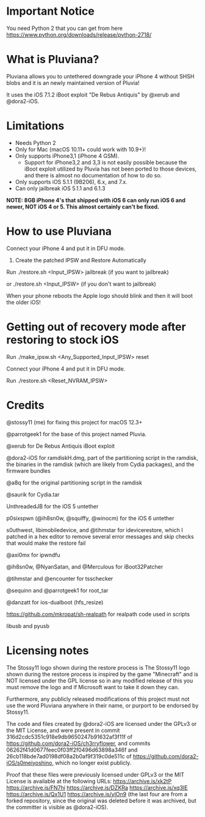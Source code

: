 Important Notice
================

You need Python 2 that you can get from here https://www.python.org/downloads/release/python-2718/ 


What is Pluviana?
===============
Pluviana allows you to untethered downgrade your iPhone 4 without SHSH blobs and it is an newly maintained version of Pluvia!

It uses the iOS 7.1.2 iBoot exploit "De Rebus Antiquis" by @xerub and @dora2-iOS.

Limitations
===========
* Needs Python 2
* Only for Mac (macOS 10.11+ could work with 10.9+)!
* Only supports iPhone3,1 (iPhone 4 GSM).
  - Support for iPhone3,2 and 3,3 is not easily possible because the iBoot exploit utilized by Pluvia has not been ported to those devices, and there is almost no documentation of how to do so.
* Only supports iOS 5.1.1 (9B206), 6.x, and 7.x.
* Can only jailbreak iOS 5.1.1 and 6.1.3

**NOTE: 8GB iPhone 4's that shipped with iOS 6 can only run iOS 6 and newer, NOT iOS 4 or 5. This almost certainly can't be fixed.**

How to use Pluviana
=================
Connect your iPhone 4 and put it in DFU mode.

1) Create the patched IPSW and Restore Automatically

Run ./restore.sh <Input_IPSW> jailbreak (if you want to jailbreak)

or ./restore.sh <Input_IPSW> (if you don't want to jailbreak)

When your phone reboots the Apple logo should blink and then it will boot the older iOS!

Getting out of recovery mode after restoring to stock iOS
=========================================================
Run ./make_ipsw.sh <Any_Supported_Input_IPSW> reset

Connect your iPhone 4 and put it in DFU mode.

Run ./restore.sh <Reset_NVRAM_IPSW>

Credits
=======
@stossy11 (me) for fixing this project for macOS 12.3+

@parrotgeek1 for the base of this project named Pluvia.

@xerub for De Rebus Antiquis iBoot exploit

@dora2-iOS for ramdiskH.dmg, part of the partitioning script in the ramdisk, the binaries in the ramdisk (which are likely from Cydia packages), and the firmware bundles

@a8q for the original partitioning script in the ramdisk

@saurik for Cydia.tar

UnthreadedJB for the iOS 5 untether

p0sixspwn (@ih8sn0w, @squiffy, @winocm) for the iOS 6 untether

s0uthwest, libimobiledevice, and @tihmstar for idevicerestore, which I patched in a hex editor to remove several error messages and skip checks that would make the restore fail

@axi0mx for ipwndfu

@ih8sn0w, @NyanSatan, and @Merculous for iBoot32Patcher

@tihmstar and @encounter for tsschecker

@sequinn and @parrotgeek1 for root_tar

@danzatt for ios-dualboot (hfs_resize)

https://github.com/mkropat/sh-realpath for realpath code used in scripts

libusb and pyusb

Licensing notes
===============
The Stossy11  logo shown during the restore process is The Stossy11 logo shown during the restore process is inspired by the game "Minecraft" and is NOT licensed under the GPL license so in any modified release of this you must remove the logo and if Microsoft want to take it down they can.

Furthermore, any publicly released modifications of this project must not use the word Pluviana anywhere in their name, or purport to be endorsed by Stossy11.

The code and files created by @dora2-iOS are licensed under the GPLv3 or the MIT License, and were present in commit 316d2cdc5351c918e9db9650247b91632af3f11f of https://github.com/dora2-iOS/ch3rryflower, and commits 06262f41d0677feec0f03ff2f0496d63898a346f and 26cb118bde7ad0198df08a2b0af9f319c0de511c of https://github.com/dora2-iOS/s0meiyoshino, which no longer exist publicly.

Proof that these files were previously licensed under GPLv3 or the MIT License is available at the following URLs: https://archive.is/xk2tP https://archive.is/FN7hi https://archive.is/DZKRa https://archive.is/xq3IE https://archive.is/Qx1U1 https://archive.is/ylOn9 (the last four are from a forked repository, since the original was deleted before it was archived, but the committer is visible as @dora2-iOS).
